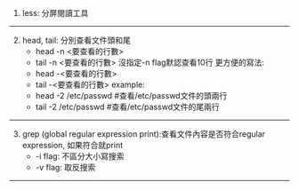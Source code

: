 1. less: 分屏閱讀工具

---

2. head, tail: 分別查看文件頭和尾
    - head -n <要查看的行數> <file>
    - tail -n <要查看的行數> <file>
    沒指定-n flag默認查看10行
    更方便的寫法:
    - head -<要查看的行數> <file>
    - tail -<要查看的行數> <file>
    example:
    - head -2 /etc/passwd #查看/etc/passwd文件的頭兩行
    - tail -2 /etc/passwd #查看/etc/passwd文件的尾兩行

---

3. grep (global regular expression print):查看文件內容是否符合regular expression, 如果符合就print
    - -i flag: 不區分大小寫搜索
    - -v flag: 取反搜索

---
